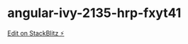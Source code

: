 # angular-ivy-2135-hrp-fxyt41

[Edit on StackBlitz ⚡️](https://stackblitz.com/edit/angular-ivy-2135-hrp-fxyt41)